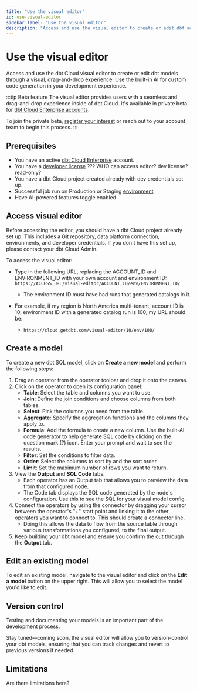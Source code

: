 ```yaml
---
title: "Use the visual editor" 
id: use-visual-editor      
sidebar_label: "Use the visual editor" 
description: "Access and use the visual editor to create or edit dbt models through a visual, drag-and-drop experience inside of dbt Cloud." 
---
```


# Use the visual editor <Lifecycle status='beta'/> 

<p style={{ color: '#717d7d', fontSize: '1.1em' }}>
Access and use the dbt Cloud visual editor to create or edit dbt models through a visual, drag-and-drop experience. Use the built-in AI for custom code generation in your development experience.
</p>

:::tip Beta feature
The visual editor provides users with a seamless and drag-and-drop experience inside of dbt Cloud. It's available in private beta for [dbt Cloud Enterprise accounts](https://www.getdbt.com/pricing). 

To join the private beta, [register your interest](https://docs.google.com/forms/d/e/1FAIpQLScPjRGyrtgfmdY919Pf3kgqI5E95xxPXz-8JoVruw-L9jVtxg/viewform) or reach out to your account team to begin this process.
:::

## Prerequisites
- You have an active [dbt Cloud Enterprise](https://www.getdbt.com/pricing) account.
- You have a [developer license](/docs/cloud/manage-access/seats-and-users) ??? WHO can access editor? dev license? read-only?
- You have a dbt Cloud project created already with dev credentials set up.
- Successful job run on Production or Staging [environment](/docs/dbt-cloud-environments)
- Have AI-powered features toggle enabled

## Access visual editor

Before accessing the editor, you should have a dbt Cloud project already set up. This includes a Git repository, data platform connection, environments, and developer credentials. If you don't have this set up, please contact your dbt Cloud Admin.

To access the visual editor:
- Type in the following URL, replacing the ACCOUNT_ID and ENVIRONMENT_ID with your own account and environment ID: `https://ACCESS_URL/visual-editor/ACCOUNT_ID/env/ENVIRONMENT_ID/`
  - The environment ID must have had runs that generated catalogs in it.

- For example, if my region is North America multi-tenant, account ID is 10, environment ID with a generated catalog run is 100, my URL should be:

  - `https://cloud.getdbt.com/visual-editor/10/env/100/`

<Lightbox src="/img/docs/dbt-cloud/visual-editor/visual-editor.jpg" width="80%" title="Visual editor interface that contains a node toolbar and canvas." />

## Create a model
To create a new dbt SQL model, click on **Create a new model** and perform the following steps:

1. Drag an operator from the operator toolbar and drop it onto the canvas.
2. Click on the operator to open its configuration panel:
	- **Table**: Select the table and columns you want to use.
	- **Join**: Define the join conditions and choose columns from both tables.
	- **Select**: Pick the columns you need from the table.
	- **Aggregate**: Specify the aggregation functions and the columns they apply to.
	- **Formula**: Add the formula to create a new column. Use the built-AI code generator to help generate SQL code by clicking on the question mark (?) icon. Enter your prompt and wait to see the results.
	- **Filter**: Set the conditions to filter data.
	- **Order**: Select the columns to sort by and the sort order.
	- **Limit**: Set the maximum number of rows you want to return.
3. View the **Output** and **SQL Code** tabs. 
	- Each operator has an Output tab that allows you to preview the data from that configured node.
	- The Code tab displays the SQL code generated by the node's configuration. Use this to see the SQL for your visual model config.
3. Connect the operators by using the connector by dragging your cursor between the operator's "+" start point and linking it to the other operators you want to connect to. This should create a connector line. 
	- Doing this allows the data to flow from the source table through various transformations you configured, to the final output.
5. Keep building your dbt model and ensure you confirm the out through the **Output** tab.

<!-- 
### Configure nodes
- Built-in AI code generator

### View output
-->

## Edit an existing model
To edit an existing model, navigate to the visual editor and click on the **Edit a model** button on the upper right. This will allow you to select the model you'd like to edit.

<Lightbox src="/img/docs/dbt-cloud/visual-editor/edit-model.jpg" width="90%" title="Edit a model iin the visual editor using the 'Edit a model' button." />

## Version control

Testing and documenting your models is an important part of the development process.  

Stay tuned—coming soon, the visual editor will allow you to version-control your dbt models, ensuring that you can track changes and revert to previous versions if needed.

## Limitations
Are there limitations here?
